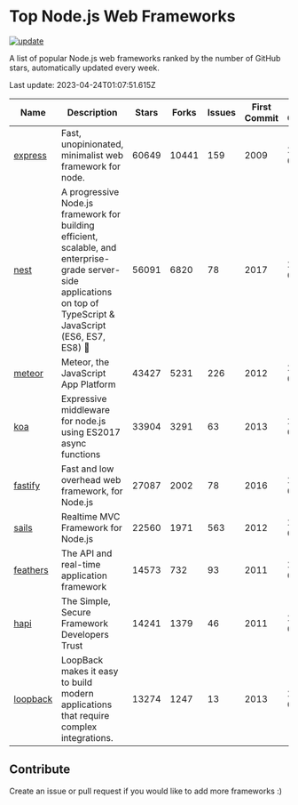 # Top Node.js Web Frameworks

[![update](https://github.com/sunnysid3up/nodejs-web-frameworks/actions/workflows/update.yml/badge.svg)](https://github.com/sunnysid3up/nodejs-web-frameworks/actions/workflows/update.yml)

A list of popular Node.js web frameworks ranked by the number of GitHub stars, automatically updated every week.

Last update: 2023-04-24T01:07:51.615Z

| Name          | Description          | Stars                     | Forks          | Issues               | First Commit        | Last Commit         | Language          |
|---------------|----------------------|---------------------------|----------------|----------------------|---------------------|---------------------|-------------------|
| [express](https://github.com/expressjs/express) | Fast, unopinionated, minimalist web framework for node. | 60649 | 10441 | 159 | 2009 | 2023-04-23 | JS |
| [nest](https://github.com/nestjs/nest) | A progressive Node.js framework for building efficient, scalable, and enterprise-grade server-side applications on top of TypeScript & JavaScript (ES6, ES7, ES8) 🚀 | 56091 | 6820 | 78 | 2017 | 2023-04-24 | TS |
| [meteor](https://github.com/meteor/meteor) | Meteor, the JavaScript App Platform | 43427 | 5231 | 226 | 2012 | 2023-04-23 | JS |
| [koa](https://github.com/koajs/koa) | Expressive middleware for node.js using ES2017 async functions | 33904 | 3291 | 63 | 2013 | 2023-04-24 | JS |
| [fastify](https://github.com/fastify/fastify) | Fast and low overhead web framework, for Node.js | 27087 | 2002 | 78 | 2016 | 2023-04-23 | JS |
| [sails](https://github.com/balderdashy/sails) | Realtime MVC Framework for Node.js | 22560 | 1971 | 563 | 2012 | 2023-04-23 | JS |
| [feathers](https://github.com/feathersjs/feathers) | The API and real-time application framework | 14573 | 732 | 93 | 2011 | 2023-04-23 | TS |
| [hapi](https://github.com/hapijs/hapi) | The Simple, Secure Framework Developers Trust | 14241 | 1379 | 46 | 2011 | 2023-04-23 | JS |
| [loopback](https://github.com/strongloop/loopback) | LoopBack makes it easy to build modern applications that require complex integrations. | 13274 | 1247 | 13 | 2013 | 2023-04-23 | JS |

## Contribute 

Create an issue or pull request if you would like to add more frameworks :)